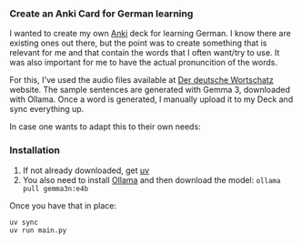 ### Create an Anki Card for German learning

I wanted to create my own [Anki](https://apps.ankiweb.net) deck for learning German. I know there are existing ones out there, but the point was to create something that is relevant for me and that contain the words that I often want/try to use. It was also important for me to have the actual pronuncition of the words.

For this, I've used the audio files available at [Der deutsche Wortschatz](https://www.dwds.de) website. The sample sentences are generated with Gemma 3, downloaded with Ollama. Once a word is generated, I manually upload it to my Deck and sync everything up.

In case one wants to adapt this to their own needs:

### Installation
1) If not already downloaded, get [uv](https://docs.astral.sh/uv/#installation)
2) You also need to install [Ollama](https://ollama.com) and then download the model: `ollama pull gemma3n:e4b`

Once you have that in place: 
```
uv sync
uv run main.py
```

